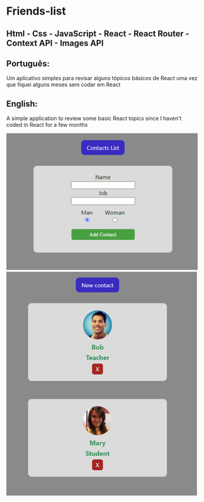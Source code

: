 # Friends-list

## Html - Css - JavaScript - React - React Router - Context API - Images API

## Português:

Um aplicativo simples para revisar alguns tópicos básicos de React uma vez que fiquei alguns meses sem codar em React

## English:

A simple application to review some basic React topics since I haven't coded in React for a few months

![My Image](NewReactAppContactList.png)
